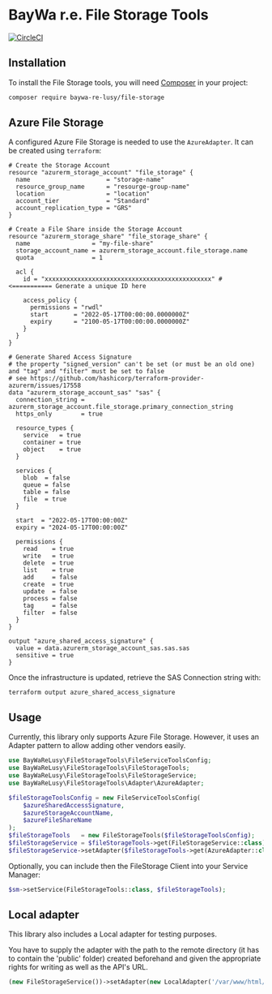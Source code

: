 BayWa r.e. File Storage Tools
=============================

[![CircleCI](https://circleci.com/gh/baywa-re-lusy/file-storage/tree/main.svg?style=svg)](https://circleci.com/gh/baywa-re-lusy/file-storage/tree/main)

## Installation

To install the File Storage tools, you will need [Composer](http://getcomposer.org/) in your project:

```bash
composer require baywa-re-lusy/file-storage
```

## Azure File Storage

A configured Azure File Storage is needed to use the `AzureAdapter`. It can be created using `terraform`:
```hcl
# Create the Storage Account
resource "azurerm_storage_account" "file_storage" {
  name                     = "storage-name"
  resource_group_name      = "resourge-group-name"
  location                 = "location"
  account_tier             = "Standard"
  account_replication_type = "GRS"
}

# Create a File Share inside the Storage Account
resource "azurerm_storage_share" "file_storage_share" {
  name                 = "my-file-share"
  storage_account_name = azurerm_storage_account.file_storage.name
  quota                = 1

  acl {
    id = "xxxxxxxxxxxxxxxxxxxxxxxxxxxxxxxxxxxxxxxxxxxxxx" # <=========== Generate a unique ID here

    access_policy {
      permissions = "rwdl"
      start       = "2022-05-17T00:00:00.0000000Z"
      expiry      = "2100-05-17T00:00:00.0000000Z"
    }
  }
}

# Generate Shared Access Signature
# the property "signed_version" can't be set (or must be an old one) and "tag" and "filter" must be set to false
# see https://github.com/hashicorp/terraform-provider-azurerm/issues/17558
data "azurerm_storage_account_sas" "sas" {
  connection_string = azurerm_storage_account.file_storage.primary_connection_string
  https_only        = true

  resource_types {
    service   = true
    container = true
    object    = true
  }

  services {
    blob  = false
    queue = false
    table = false
    file  = true
  }

  start  = "2022-05-17T00:00:00Z"
  expiry = "2024-05-17T00:00:00Z"

  permissions {
    read    = true
    write   = true
    delete  = true
    list    = true
    add     = false
    create  = true
    update  = false
    process = false
    tag     = false
    filter  = false
  }
}

output "azure_shared_access_signature" {
  value = data.azurerm_storage_account_sas.sas.sas
  sensitive = true
}
```

Once the infrastructure is updated, retrieve the SAS Connection string with:
```shell
terraform output azure_shared_access_signature
```

## Usage

Currently, this library only supports Azure File Storage. However, it uses an Adapter pattern to allow adding other vendors easily.

```php
use BayWaReLusy\FileStorageTools\FileServiceToolsConfig;
use BayWaReLusy\FileStorageTools\FileStorageTools;
use BayWaReLusy\FileStorageTools\FileStorageService;
use BayWaReLusy\FileStorageTools\Adapter\AzureAdapter;

$fileStorageToolsConfig = new FileServiceToolsConfig(
    $azureSharedAccessSignature,
    $azureStorageAccountName,
    $azureFileShareName
);
$fileStorageTools   = new FileStorageTools($fileStorageToolsConfig);
$fileStorageService = $fileStorageTools->get(FileStorageService::class);
$fileStorageService->setAdapter($fileStorageTools->get(AzureAdapter::class));
```

Optionally, you can include then the FileStorage Client into your Service Manager:

```php
$sm->setService(FileStorageTools::class, $fileStorageTools);
```

## Local adapter

This library also includes a Local adapter for testing purposes.

You have to supply the adapter with the path to the remote directory (it has to contain the 'public' folder) 
created beforehand and given the appropriate rights for writing as well as the API's URL.

```php
(new FileStorageService())->setAdapter(new LocalAdapter('/var/www/html/public/remote', 'https://my-api.api-url.com'));
```


